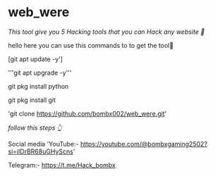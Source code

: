 # web_were
_This tool give you 5 Hacking tools that you can Hack any website 👾_

hello here you can use this commands to to get the tool👾

[git apt update -y']

'''git apt upgrade -y'''

git pkg install python

git pkg install git

'git clone https://github.com/bombx002/web_were.git'

_follow this steps 👆_

Social media
'YouTube:- https://youtube.com/@bombxgaming2502?si=ilDrBR68uGHyScns'

Telegram:- https://t.me/Hack_bombx
